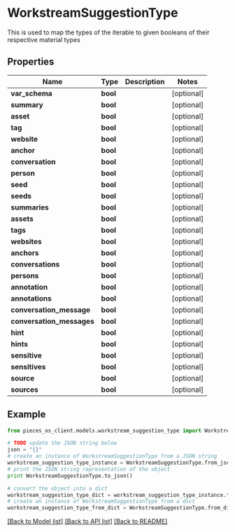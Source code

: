 # WorkstreamSuggestionType

This is used to map the types of the iterable to given booleans of their respective material types

## Properties
Name | Type | Description | Notes
------------ | ------------- | ------------- | -------------
**var_schema** | **bool** |  | [optional] 
**summary** | **bool** |  | [optional] 
**asset** | **bool** |  | [optional] 
**tag** | **bool** |  | [optional] 
**website** | **bool** |  | [optional] 
**anchor** | **bool** |  | [optional] 
**conversation** | **bool** |  | [optional] 
**person** | **bool** |  | [optional] 
**seed** | **bool** |  | [optional] 
**seeds** | **bool** |  | [optional] 
**summaries** | **bool** |  | [optional] 
**assets** | **bool** |  | [optional] 
**tags** | **bool** |  | [optional] 
**websites** | **bool** |  | [optional] 
**anchors** | **bool** |  | [optional] 
**conversations** | **bool** |  | [optional] 
**persons** | **bool** |  | [optional] 
**annotation** | **bool** |  | [optional] 
**annotations** | **bool** |  | [optional] 
**conversation_message** | **bool** |  | [optional] 
**conversation_messages** | **bool** |  | [optional] 
**hint** | **bool** |  | [optional] 
**hints** | **bool** |  | [optional] 
**sensitive** | **bool** |  | [optional] 
**sensitives** | **bool** |  | [optional] 
**source** | **bool** |  | [optional] 
**sources** | **bool** |  | [optional] 

## Example

```python
from pieces_os_client.models.workstream_suggestion_type import WorkstreamSuggestionType

# TODO update the JSON string below
json = "{}"
# create an instance of WorkstreamSuggestionType from a JSON string
workstream_suggestion_type_instance = WorkstreamSuggestionType.from_json(json)
# print the JSON string representation of the object
print WorkstreamSuggestionType.to_json()

# convert the object into a dict
workstream_suggestion_type_dict = workstream_suggestion_type_instance.to_dict()
# create an instance of WorkstreamSuggestionType from a dict
workstream_suggestion_type_from_dict = WorkstreamSuggestionType.from_dict(workstream_suggestion_type_dict)
```
[[Back to Model list]](../README.md#documentation-for-models) [[Back to API list]](../README.md#documentation-for-api-endpoints) [[Back to README]](../README.md)


